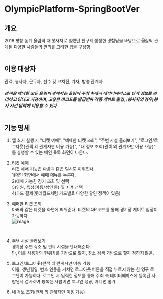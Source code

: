 # OlympicPlatform-SpringBootVer
## 개요
2018 평창 동계 올림픽 때 봉사자로 일했던 친구의 생생한 경험담을 바탕으로 올림픽 관계된 다양한 사람들의 편의를 고려한 앱을 구상함.<br><br>
## 이용 대상자
관객, 봉사자, 근무자, 선수 및 코치진, 기자, 방송 관계자<br>
##### *관객을 제외한 모든 올림픽 관계자는 올림픽 주최 측에서 데이터베이스로 인적 정보를 관리하고 있다고 가정하며, 고유한 바코드를 발급받아 각종 게이트 출입, (봉사자의 경우)봉사 시간 입력에 이용할 수 있다.*<br><br>
## 기능 명세
1. 앱 초기 실행 시 "티켓 예매", "예매한 티켓 조회", "주변 시설 둘러보기", "로그인/로그아웃(관객 외 관계자만 이용 가능)", "내 정보 조회(관객 외 관계자만 이용 가능)" 를 실행할 수 있는 메인 목록 화면이 나온다.

2. 티켓 예매<br>
티켓 예매 기능은 다음과 같은 절차로 이뤄진다.<br>
1)메인 화면에서 예매 메뉴를 누른다.<br>
2)예매 가능한 경기 조회 및 선택<br>
3)인원, 특성(아동/성인 등) 및 좌석 선택<br>
4)카드 결제(롯데월드처럼 카드별로 다양한 할인 정책이 있음)<br>

3. 예매한 티켓 조회<br>
아래와 같은 티켓을 화면에 띄워준다. 티켓의 QR 코드를 통해 경기장 게이트 입장이 가능하다.<br>
![image](https://user-images.githubusercontent.com/48075848/104144713-bdc15380-5407-11eb-836e-8b3a983ae63a.png)
<br>

4. 주변 시설 둘러보기<br>
경기장 주변 숙소 및 편의 시설을 안내해준다.<br>
단, 이를 사용자의 현위치를 기반으로 할지, 장소 검색 기반으로 할지 정하지 않음.<br>

5. 로그인/로그아웃(관객 외 관계자만 이용 가능)<br>
이름, 생년월일, 번호 인증을 거치면 로그아웃 버튼을 직접 누르지 않는 한 영구 로그인이 가능하다. 로그인 시 입력한 정보를 통해 주최 측 데이터베이스에 등록된 사람인지 검사하여 등록된 사람이면 로그인 성공, 아니면 불가<br>

6. 내 정보 조회(관객 외 관계자만 이용 가능)<br>
